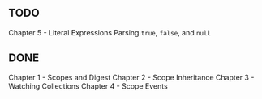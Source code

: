 ## TODO
Chapter 5 - Literal Expressions
  Parsing `true`, `false`, and `null`

## DONE
Chapter 1  - Scopes and Digest
Chapter 2  - Scope Inheritance
Chapter 3  - Watching Collections
Chapter 4  - Scope Events
